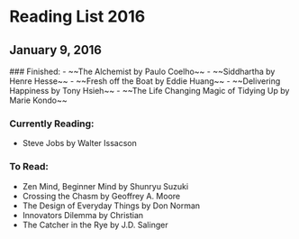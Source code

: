 # Reading List 2016
## January 9, 2016

<p></p>
### Finished:
- ~~The Alchemist by Paulo Coelho~~  
- ~~Siddhartha by Henre Hesse~~   
- ~~Fresh off the Boat by Eddie Huang~~  
- ~~Delivering Happiness by Tony Hsieh~~  
- ~~The Life Changing Magic of Tidying Up by Marie Kondo~~  

### Currently Reading:  
- Steve Jobs by Walter Issacson

### To Read:  
- Zen Mind, Beginner Mind by Shunryu Suzuki
- Crossing the Chasm by Geoffrey A. Moore
- The Design of Everyday Things by Don Norman
- Innovators Dilemma by Christian
- The Catcher in the Rye by J.D. Salinger
